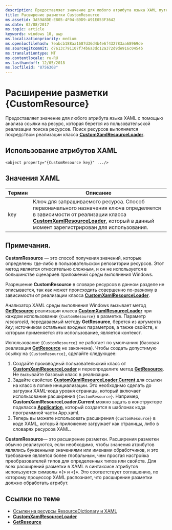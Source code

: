 ```yaml
---
description: Предоставляет значение для любого атрибута языка XAML путем оценки ссылки на ресурс, которая берется из пользовательской реализации поиска ресурсов. Поиск ресурсов выполняется реализацией класса CustomXamlResourceLoader.
title: Расширение разметки CustomResource
ms.assetid: 3A59A8DE-E805-4F04-B9D9-A91E053F3642
ms.date: 02/08/2017
ms.topic: article
keywords: windows 10, uwp
ms.localizationpriority: medium
ms.openlocfilehash: 7eabcb188aa1687d36d4b4e6f432783aa68969de
ms.sourcegitcommit: d7613c791107f74b6a3dc12a372d9de916c0454b
ms.translationtype: MT
ms.contentlocale: ru-RU
ms.lasthandoff: 12/05/2018
ms.locfileid: "8756368"
---
```

# <a name="customresource-markup-extension"></a>Расширение разметки {CustomResource}


Предоставляет значение для любого атрибута языка XAML с помощью анализа ссылки на ресурс, которая берется из пользовательской реализации поиска ресурсов. Поиск ресурсов выполняется посредством реализации класса [**CustomXamlResourceLoader**](https://msdn.microsoft.com/library/windows/apps/br243327).

## <a name="xaml-attribute-usage"></a>Использование атрибутов XAML

``` syntax
<object property="{CustomResource key}" .../>
```

## <a name="xaml-values"></a>Значения XAML

| Термин | Описание |
|------|-------------|
| key | Ключ для запрашиваемого ресурса. Способ первоначального назначения ключа определяется в зависимости от реализации класса [**CustomXamlResourceLoader**](https://msdn.microsoft.com/library/windows/apps/br243327), который в данный момент зарегистрирован для использования. |

## <a name="remarks"></a>Примечания.

**CustomResource** — это способ получения значений, которые определены где-либо в пользовательском репозитории ресурсов. Этот метод является относительно сложным, и он не используется в большинстве сценариев приложений среды выполнения Windows.

Разрешение **CustomResource** в словаре ресурсов в данном разделе не описывается, так как может происходить совершенно по-разному в зависимости от реализации класса [**CustomXamlResourceLoader**](https://msdn.microsoft.com/library/windows/apps/br243327).

Анализатор XAML среды выполнения Windows вызывает метод [**GetResource**](https://msdn.microsoft.com/library/windows/apps/br243340) реализации класса [**CustomXamlResourceLoader**](https://msdn.microsoft.com/library/windows/apps/br243327) при каждом использовании `{CustomResource}` в разметке. Параметр *resourceId*, передаваемый методу **GetResource**, берется из аргумента *key*; источником остальных входных параметров, а также свойств, к которым применяется это использование, является контекст.

Использование `{CustomResource}` не работает по умолчанию (базовая реализация [**GetResource**](https://msdn.microsoft.com/library/windows/apps/br243340) не закончена). Чтобы создать допустимую ссылку на `{CustomResource}`, сделайте следующее:

1.  Создайте производный пользовательский класс от [**CustomXamlResourceLoader**](https://msdn.microsoft.com/library/windows/apps/br243327) и переопределите метод [**GetResource**](https://msdn.microsoft.com/library/windows/apps/br243340). Не вызывайте базовый класс в реализации.
2.  Задайте свойство [**CustomXamlResourceLoader.Current**](https://msdn.microsoft.com/library/windows/apps/br243328) для ссылки на класс в логике инициализации. Это необходимо сделать до загрузки XAML-кода уровня страницы, который включает использование расширения `{CustomResource}`. Например, **CustomXamlResourceLoader.Current** можно задать в конструкторе подкласса [**Application**](https://msdn.microsoft.com/library/windows/apps/br242324), который создается в шаблонах кода программной части App.xaml.
3.  Теперь вы можете использовать расширения `{CustomResource}` в коде XAML, который приложение загружает как страницы, либо в словарях ресурсов XAML.

**CustomResource**— это расширение разметки. Расширения разметки обычно реализуются, если необходимо, чтобы значения атрибутов являлись буквенными значениями или именами обработчиков, и это требование является более глобальным, чем простая настройка преобразователей типов для определенных типов или свойств. Для всех расширений разметки в XAML в синтаксисе атрибутов используются символы «\{» и «\}». Это соответствует соглашению, по которому процессор XAML распознает, что расширение разметки должно обработать атрибут.

## <a name="related-topics"></a>Ссылки по теме

* [Ссылки на ресурсы ResourceDictionary и XAML](https://msdn.microsoft.com/library/windows/apps/mt187273)
* [**CustomXamlResourceLoader**](https://msdn.microsoft.com/library/windows/apps/br243327)
* [**GetResource**](https://msdn.microsoft.com/library/windows/apps/br243340)

